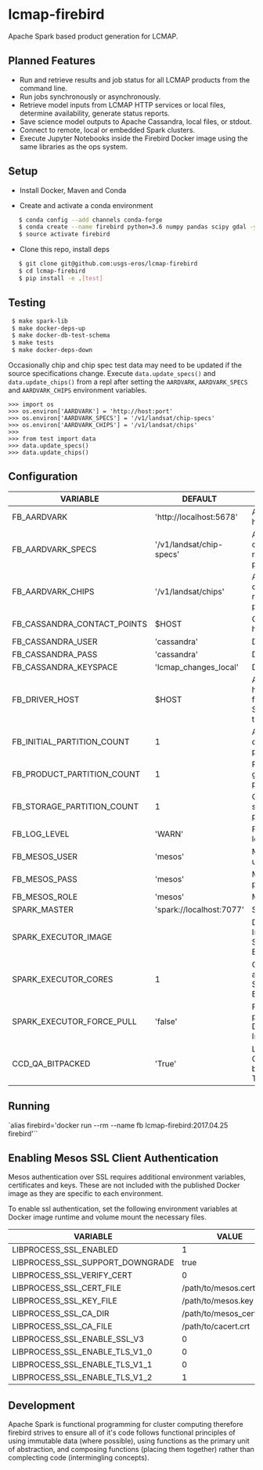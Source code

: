 # lcmap-firebird
Apache Spark based product generation for LCMAP.

## Planned Features
* Run and retrieve results and job status for all LCMAP products from the command line.
* Run jobs synchronously or asynchronously.
* Retrieve model inputs from LCMAP HTTP services or local files, determine availability, generate status reports.
* Save science model outputs to Apache Cassandra, local files, or stdout.
* Connect to remote, local or embedded Spark clusters.
* Execute Jupyter Notebooks inside the Firebird Docker image using the same libraries as the ops system.

## Setup

* Install Docker, Maven and Conda

* Create and activate a conda environment
```bash
   $ conda config --add channels conda-forge
   $ conda create --name firebird python=3.6 numpy pandas scipy gdal -y
   $ source activate firebird
```

* Clone this repo, install deps
```bash
   $ git clone git@github.com:usgs-eros/lcmap-firebird
   $ cd lcmap-firebird
   $ pip install -e .[test]
```

## Testing
```bash
 $ make spark-lib
 $ make docker-deps-up
 $ make docker-db-test-schema
 $ make tests
 $ make docker-deps-down
```

Occasionally chip and chip spec test data may need to be updated if the source
specifications change. Execute ```data.update_specs()``` and ```data.update_chips()``` from
a repl after setting the ```AARDVARK```, ```AARDVARK_SPECS``` and ```AARDVARK_CHIPS```
environment variables.

```
>>> import os
>>> os.environ['AARDVARK'] = 'http://host:port'
>>> os.environ['AARDVARK_SPECS'] = '/v1/landsat/chip-specs'
>>> os.environ['AARDVARK_CHIPS'] = '/v1/landsat/chips'
>>>
>>> from test import data
>>> data.update_specs()
>>> data.update_chips()
```

## Configuration
| VARIABLE | DEFAULT | Description |
| --- | --- | --- |
| FB_AARDVARK | 'http://localhost:5678' | Aardvark host:port |
| FB_AARDVARK_SPECS |'/v1/landsat/chip-specs' | Aardvark chip specs resource path |
| FB_AARDVARK_CHIPS | '/v1/landsat/chips' | Aardvark chips resource path |
| FB_CASSANDRA_CONTACT_POINTS | $HOST | Cassandra host IP |
| FB_CASSANDRA_USER | 'cassandra' | DB username |
| FB_CASSANDRA_PASS | 'cassandra' | DB password |
| FB_CASSANDRA_KEYSPACE | 'lcmap_changes_local' | DB keyspace |
| FB_DRIVER_HOST | $HOST | Advertised hostname from SparkContext to executors |
| FB_INITIAL_PARTITION_COUNT | 1 | Aardvark query parallelism
| FB_PRODUCT_PARTITION_COUNT | 1 | Product generation parallelism
| FB_STORAGE_PARTITION_COUNT | 1 | Cassandra storage parallelism
| FB_LOG_LEVEL | 'WARN' | Firebird log4j level
| FB_MESOS_USER | 'mesos' | Mesos username |
| FB_MESOS_PASS | 'mesos' | Mesos password |
| FB_MESOS_ROLE | 'mesos' | Mesos role |
| SPARK_MASTER | 'spark://localhost:7077' | Spark host |
| SPARK_EXECUTOR_IMAGE | | Docker Image for Spark Executor |
| SPARK_EXECUTOR_CORES | 1 | Cores allocated per Spark Executor |
| SPARK_EXECUTOR_FORCE_PULL | 'false' | Force fresh pull of Docker Image |
| CCD_QA_BITPACKED  | 'True' | Landsat Quality data bitpacked T/F |


## Running
`alias firebird='docker run --rm --name fb lcmap-firebird:2017.04.25 firebird'``

## Enabling Mesos SSL Client Authentication
Mesos authentication over SSL requires additional environment variables,
certificates and keys.  These are not included with the published Docker image
as they are specific to each environment.

To enable ssl authentication, set the following environment variables at
Docker image runtime and volume mount the necessary files.

| VARIABLE | VALUE |
| --- | --- |
|LIBPROCESS_SSL_ENABLED | 1 |
|LIBPROCESS_SSL_SUPPORT_DOWNGRADE | true |
|LIBPROCESS_SSL_VERIFY_CERT | 0 |
|LIBPROCESS_SSL_CERT_FILE | /path/to/mesos.cert |
|LIBPROCESS_SSL_KEY_FILE | /path/to/mesos.key |
|LIBPROCESS_SSL_CA_DIR | /path/to/mesos_certpack/ |
|LIBPROCESS_SSL_CA_FILE | /path/to/cacert.crt |
|LIBPROCESS_SSL_ENABLE_SSL_V3 | 0 |
|LIBPROCESS_SSL_ENABLE_TLS_V1_0 | 0 |
|LIBPROCESS_SSL_ENABLE_TLS_V1_1 | 0 |
|LIBPROCESS_SSL_ENABLE_TLS_V1_2 | 1 |

## Development
Apache Spark is functional programming for cluster computing therefore firebird strives to ensure all of it's code follows functional principles of using immutable data (where possible), using functions as the primary unit of abstraction, and composing functions (placing them together) rather than complecting code (intermingling concepts).
